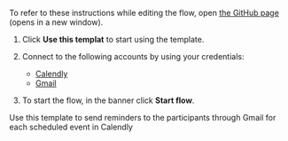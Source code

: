 To refer to these instructions while editing the flow, open [the GitHub page](https://github.com/ot4i/app-connect-templates/blob/main/resources/markdown/Send%20reminders%20to%20the%20participants%20through%20Gmail%20for%20each%20scheduled%20event%20in%20Calendly_instructions.md) (opens in a new window).

1. Click **Use this templat** to start using the template.
2. Connect to the following accounts by using your credentials:
   - [Calendly](https://ibm.biz/accalendly)
   - [Gmail](https://ibm.biz/acgmail)
   
3. To start the flow, in the banner click **Start flow**.

Use this template to send reminders to the participants through Gmail for each scheduled event in Calendly
